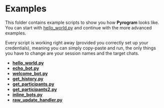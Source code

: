 # Examples

This folder contains example scripts to show you how **Pyrogram** looks like.
You can start with [hello_world.py](https://github.com/pyrogram/pyrogram/blob/master/examples/hello_world.py)
and continue with the more advanced examples.

Every script is working right away (provided you correctly set up your credentials), meaning
you can simply copy-paste and run, the only things you have to change are your session names and the target chats.

- [**hello_world.py**](https://github.com/pyrogram/pyrogram/blob/master/examples/hello_world.py)
- [**echo_bot.py**](https://github.com/pyrogram/pyrogram/blob/master/examples/echo_bot.py)
- [**welcome_bot.py**](https://github.com/pyrogram/pyrogram/blob/master/examples/welcome_bot.py)
- [**get_history.py**](https://github.com/pyrogram/pyrogram/blob/master/examples/get_history.py)
- [**get_participants.py**](https://github.com/pyrogram/pyrogram/blob/master/examples/get_participants.py)
- [**get_participants2.py**](https://github.com/pyrogram/pyrogram/blob/master/examples/get_participants2.py)
- [**inline_bots.py**](https://github.com/pyrogram/pyrogram/blob/master/examples/inline_bots.py)
- [**raw_update_handler.py**](https://github.com/pyrogram/pyrogram/blob/master/examples/raw_update_handler.py)
